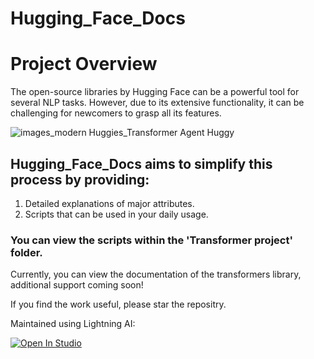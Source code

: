 # Hugging_Face_Docs

# Project Overview

The open-source libraries by Hugging Face can be a powerful tool for several NLP tasks. However, due to its extensive functionality, it can be challenging for newcomers to grasp all its features.

![images_modern Huggies_Transformer Agent Huggy](https://github.com/user-attachments/assets/dd2b9bc0-12b5-4caf-b7b7-c6afdd8f46d2)



## Hugging_Face_Docs aims to simplify this process by providing:

1) Detailed explanations of major attributes.
2) Scripts that can be used in your daily usage.

### You can view the scripts within the 'Transformer project' folder.

Currently, you can view the documentation of the transformers library, additional support coming soon!

If you find the work useful, please star the repositry.

Maintained using Lightning AI:

<a target="_blank" href="https://lightning.ai/23150020dypsst/studios/transformers-docproject">
  <img src="https://pl-bolts-doc-images.s3.us-east-2.amazonaws.com/app-2/studio-badge.svg" alt="Open In Studio"/>
</a>

